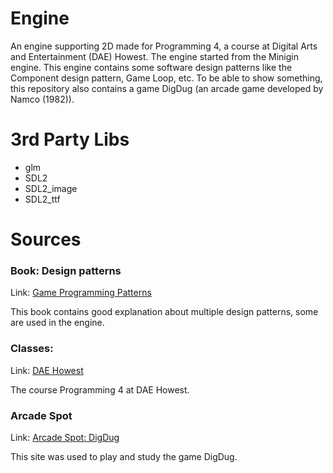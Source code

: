 # Engine
An engine supporting 2D made for Programming 4, a course at Digital Arts and Entertainment (DAE) Howest. 
The engine started from the Minigin engine. 
This engine contains some software design patterns like the Component design pattern, Game Loop, etc.
To be able to show something, this repository also contains a game DigDug (an arcade game developed by Namco (1982)).

# 3rd Party Libs
- glm
- SDL2
- SDL2_image
- SDL2_ttf

# Sources
### Book: Design patterns
Link: [Game Programming Patterns](http://www.gameprogrammingpatterns.com/contents.html)

This book contains good explanation about multiple design patterns, some are used in the engine.

### Classes:
Link: [DAE Howest](http://www.digitalartsandentertainment.be/)

The course Programming 4 at DAE Howest.

### Arcade Spot
Link: [Arcade Spot: DigDug](http://www.arcadespot.com/game/dig-dug/)

This site was used to play and study the game DigDug.
